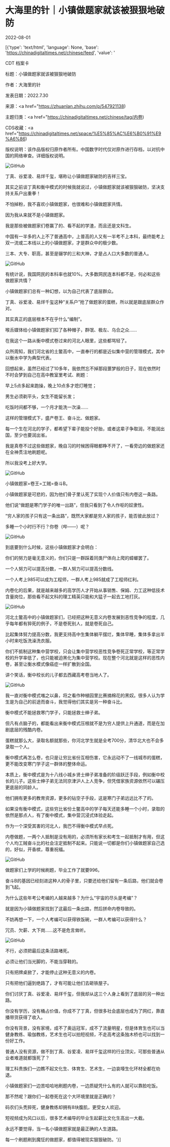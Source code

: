 # 大海里的针｜小镇做题家就该被狠狠地破防

2022-08-01

[{'type': 'text/html', 'language': None, 'base': 'https://chinadigitaltimes.net/chinese/feed', 'value': '

CDT 档案卡

标题：小镇做题家就该被狠狠地破防

作者：大海里的针

发表日期：2022.7.30

来源：<a href="https://zhuanlan.zhihu.com/p/547921138)

主题归类：<a href="https://chinadigitaltimes.net/chinese/tag/内卷)

CDS收藏：<a href="https://chinadigitaltimes.net/space/%E5%85%AC%E6%B0%91%E9%A6%86)

版权说明：该作品版权归原作者所有。中国数字时代仅对原作进行存档，以对抗中国的网络审查。详细版权说明。





![GitHub](https://chinadigitaltimes.net/chinese/files/2022/07/post-685082-62e7559d26b4a.)

丁真、谷爱凌、易烊千玺，堪称让小镇做题家破防的吉祥三宝。

其实之前谈丁真和衡中模式的时候我就说过，小镇做题家就该被狠狠破防，坚决支持关系户出重拳！

不怕掉粉，我不喜欢小镇做题家，也很难和小镇做题家共情。

因为我从来就不是小镇做题家。

我是那些被做题家们卷赢了的、看不起的学渣，而且还是文科生。

中国有一半多的人上不了普通高中，上普高的人又有一半考不上本科，最终能考上双一流或二本线以上的小镇做题家，才是群众中的极少数。

三本、大专、职高，甚至是辍学的三和大神，才是占人口大多数的普通人。

![GitHub](https://chinadigitaltimes.net/chinese/files/2022/07/post-685082-62e7559d589f4.)

有统计说，我国网民的本科率也就10%。大多数网民连本科都不是，何必和这些做题家共情？

小镇做题家们总有一种幻想，以为自己代表了底层群众。

丁真、谷爱凌、易烊千玺这种“关系户”抢了做题家的蛋糕，所以就是跟底层群众作对。

其实真正的底层根本不在乎什么“编制”。

喉舌媒体给小镇做题家们扣了各种帽子，群氓、极左、乌合之众……

在我这个一路从衡中模式卷过来的河北人眼里，这些都骂轻了。

众所周知，我们河北省的土鳖高中，一直奉行的都是近似集中营的管理模式，其中以衡水中学为典型代表。

回想起来，虽然已经过了10多年，我依然忘不掉那段噩梦般的日子，现在依然时不时会梦到自己在高中教室里考试、刷题：

早上5点多起来跑操，晚上10点多才熄灯睡觉；

男生必须剃平头，女生不能留长发；

吃饭时间都不够，一个月才能洗一次澡……

这样的管理模式下，盛产卷王、奋斗比、做题家。

每一个生在河北的学子，都希望下辈子能投个好胎，或者这辈子争取润，不能润出国，至少也要润出省。

我是真卷不过这些做题家，晚自习的时候困得眼都睁不开了，一看旁边的做题家还在全神贯注地刷题呢。

所以我没考上好大学。

![GitHub](https://chinadigitaltimes.net/chinese/files/2022/07/post-685082-62e7559da4d13.)

小镇做题家=卷王=工贼=奋斗B。

小镇做题家是可悲的，因为他们骨子里认死了实现个人价值只有内卷这一条路。

他们说“做题是寒门学子的唯一出路”，但我只看到了令人作呕的奴隶性。

“穷人家的孩子只有这一条出路”，既然大家都是穷人家的孩子，能否彼此放过？

多睡一个小时行不行？你卷（哔——）呢？

![GitHub](https://chinadigitaltimes.net/chinese/files/2022/07/post-685082-62e7559dc6dc3.)

到底要到什么时候，这些小镇做题家才会明白：

你们的努力是毫无意义的，你们只是一群踩着同类尸体向上爬的蟑螂罢了。

一个人努力可以提高分数，一群人努力可以提高分数线。

一个人考上985可以成为工程师，一群人考上985就成了工程师红利。

内卷化的后果，就是越来越多的高学历人才开始从事销售、保姆、力工这种低技术含量岗位，那些看不起文科的理工精英只能和大猛子一起去工地打灰。

![GitHub](https://chinadigitaltimes.net/chinese/files/2022/07/post-685082-62e7559de68f2.)

河北土鳖高中的小镇做题家们，已经把这种无意义内卷发展到恶性竞争的程度，几乎每年都有猝死的例子，不是卷死别人，就是卷死自己。

比起集体努力提高分数，我更支持高中生集体躺平摆烂，集体早睡，集体多拿出半小时来吃饭洗澡洗衣服。

你们不抵制这种集中营学校，只会让集中营学校恶性竞争卷死正常学校，等正常学校的升学率低了，也只能被迫黑化为集中营学校。现在整个河北就是这样的恶性内卷，甚至让衡水模式像癌症一样扩散到全国。

讲个笑话，衡中校长的儿子都去西藏高考卷当地人了。

![GitHub](https://chinadigitaltimes.net/chinese/files/2022/07/post-685082-62e7559e6269f.)

我一直对衡中模式嗤之以鼻，将之看作种植园里比赛摘棉花的黑奴。很多人认为学生是为自己的前途而奋斗，我觉得他们其实是另一种奋斗比。

衡中模式不能拯救寒门学子，只能拯救士绅子弟。

但凡有点脑子的，都能看出来衡中模式压根就不是为穷人提供上升通道，而是在加剧底层的残酷内卷。

蛋糕就那么大，录取名额就那些，你河北学生就是全考700分，清华北大也不会多录取一个人。

衡中模式再怎么卷，也只是让穷比省份互相伤害，它永远动不了一线城市的蛋糕，更不能改变寒门学子这一群体的整体命运。

本质上，衡中模式是为十八线小城乡贤士绅子弟准备的阶级跃迁手段，例如衡中校长的儿子。这些士绅子弟无法同京津沪人上人竞争，但凭借家族资源依然可以碾压更底层的同龄人。

他们拥有更多的教育资源，更多的钻空子手段，这是寒门子弟远远比不了的。

如果没有衡中模式，这些穷比省份土鳖高中的学子每天还能多睡一个小时，录取的依然是那点人，有了衡中模式，集中营沉浸式体验走起。

作为一个深受其害的河北人，我巴不得衡中模式早点死。

内卷做题，一两个人抵制是没有用的，必须所有家长和考生一起抵制才有用，但这个人均工贼奋斗比的社会注定抵制不起来。只能说一切都是你们小镇做题家自己选的，好似，开香槟，尊重祝福。

![GitHub](https://chinadigitaltimes.net/chinese/files/2022/07/post-685082-62e7559e7d573.)

做题家们上学的时候刷题，毕业工作了就要996。

奋斗B的基因已经刻进这种人的骨子里，只要还给他们留有一条后路，他们就会卷到飞起。

为什么这些年考公考编的人越来越多？为什么“宇宙的尽头是考编”？

就是因为小镇做题家找到了这最后一条出路，然后拼命内卷导致的。

不妨再想一下，一个人考编可以获得铁饭碗，一群人考编可以获得什么？

冗员、欠薪、大下岗……这不是危言耸听。

![GitHub](https://chinadigitaltimes.net/chinese/files/2022/07/post-685082-62e7559e9e16c.)

不行，必须把最后这条活路堵死。

必须让他们当光脚的，不能当穿鞋的。

只有把牌桌掀了，才能停止这种无意义的内卷。

只有把他们逼到绝路了，才有可能让他们去砸铁屋子。

你们讨厌丁真、谷爱凌、易烊千玺，但我却从这三个人身上看到了底层的另一种出路。

你没有学历，没有桶占价值，你成不了丁真，但很多社会底层也成为了网红，靠直播带货获得了收入。

你没有背景，没有家境，成不了奥运冠军，成不了流量明星，但是体育生也可以当健身教练、瑜伽教练，艺术生也可以拍短视频，不走高考这条独木桥也可以找到一份好工作。

普通人没有资源，做不到丁真、谷爱凌、易烊千玺这样的行业顶尖，可那些普通从业者难道就都饿死了？

理工科贵族们一边瞧不起文化生、体育生、艺术生，一边哀嚎生化环材全都在劝退。

小镇做题家们一边苦哈哈地刷题内卷，一边质疑凭什么有的人就可以靠脸吃饭。

那不然呢？跟你们一起卷死在这个大环境里就是正确的？

码农们头秃猝死，健身教练却拥有8块腹肌，更受女人欢迎。

短视频成为风口以后，很多艺术编导的毕业生起薪比文化生高出一大截。

永远不要觉得，当一名小镇做题家就是最正确的人生道路。

每一个刷题刷到魔怔的做题家，都值得被现实狠狠破防。'}]